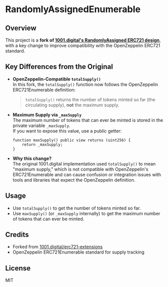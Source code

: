 # RandomlyAssignedEnumerable

## Overview

This project is a **fork of [1001.digital's RandomlyAssigned ERC721 design](https://github.com/1001-digital/erc721-extensions)**, with a key change to improve compatibility with the OpenZeppelin ERC721 standard.

## Key Differences from the Original

- **OpenZeppelin-Compatible `totalSupply()`**  
  In this fork, the `totalSupply()` function now follows the OpenZeppelin ERC721Enumerable definition:  
  > `totalSupply()` returns the number of tokens minted so far (the circulating supply), **not** the maximum supply.
- **Maximum Supply via `_maxSupply`**  
  The maximum number of tokens that can ever be minted is stored in the private variable `_maxSupply`.  
  If you want to expose this value, use a public getter:
  ```solidity
  function maxSupply() public view returns (uint256) {
      return _maxSupply;
  }
  ```
- **Why this change?**  
  The original 1001.digital implementation used `totalSupply()` to mean "maximum supply," which is not compatible with OpenZeppelin's ERC721Enumerable and can cause confusion or integration issues with tools and libraries that expect the OpenZeppelin definition.

## Usage

- Use `totalSupply()` to get the number of tokens minted so far.
- Use `maxSupply()` (or `_maxSupply` internally) to get the maximum number of tokens that can ever be minted.

## Credits

- Forked from [1001.digital/erc721-extensions](https://github.com/1001-digital/erc721-extensions)
- OpenZeppelin ERC721Enumerable standard for supply tracking

## License

MIT